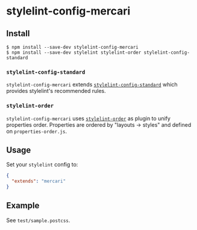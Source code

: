 # stylelint-config-mercari

## Install

```
$ npm install --save-dev stylelint-config-mercari
$ npm install --save-dev stylelint stylelint-order stylelint-config-standard
```

### `stylelint-config-standard`

`stylelint-config-mercari` extends [`stylelint-config-standard`](https://github.com/stylelint/stylelint-config-standard) which provides stylelint's recommended rules.

### `stylelint-order`

`stylelint-config-mercari` uses [`stylelint-order`](https://github.com/hudochenkov/stylelint-order) as plugin to unify properties order. Properties are ordered by "layouts -> styles" and defined on `properties-order.js`.

## Usage

Set your `stylelint` config to:

```json
{
  "extends": "mercari"
}
```

## Example

See `test/sample.postcss`.
